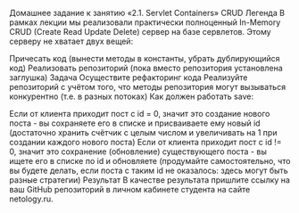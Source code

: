 Домашнее задание к занятию «2.1. Servlet Containers»
CRUD
Легенда
В рамках лекции мы реализовали практически полноценный In-Memory CRUD (Create Read Update Delete) сервер на базе сервлетов. Этому серверу не хватает двух вещей:

Причесать код (вынести методы в константы, убрать дублирующийся код)
Реализовать репозиторий (пока вместо репозитория установлена заглушка)
Задача
Осуществите рефакторинг кода
Реализуйте репозиторий с учётом того, что методы репозитория могут вызываться конкурентно (т.е. в разных потоках)
Как должен работать save:

Если от клиента приходит пост с id = 0, значит это создание нового поста - вы сохраняете его в списке и присваиваете ему новый id (достаточно хранить счётчик с целым числом и увеличивать на 1 при создании каждого нового поста)
Если от клиента приходит пост с id != 0, значит это сохранение (обновление) существующего поста - вы ищете его в списке по id и обновляете (продумайте самостоятельно, что вы будете делать, если поста с таким id не оказалось: здесь могут быть разные стратегии)
Результат
В качестве результата пришлите ссылку на ваш GitHub репозиторий в личном кабинете студента на сайте netology.ru.
